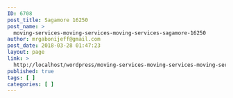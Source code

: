 ```yaml
---
ID: 6708
post_title: Sagamore 16250
post_name: >
  moving-services-moving-services-moving-services-sagamore-16250
author: mrgabonijeff@gmail.com
post_date: 2018-03-28 01:47:23
layout: page
link: >
  http://localhost/wordpress/moving-services-moving-services-moving-services-sagamore-16250/
published: true
tags: [ ]
categories: [ ]
---
```

